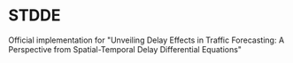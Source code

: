# STDDE
Official implementation for "Unveiling Delay Effects in Traffic Forecasting: A Perspective from Spatial-Temporal Delay Differential Equations"
